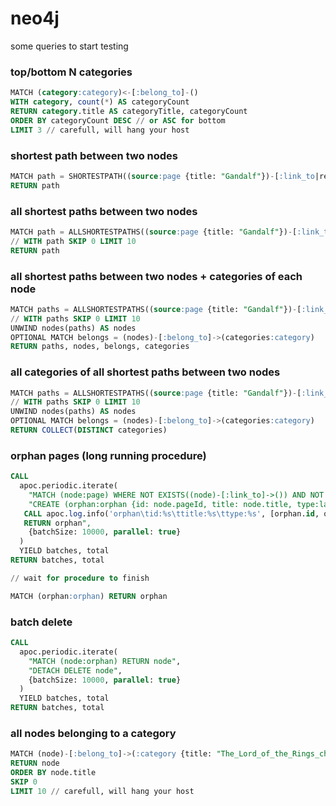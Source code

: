# neo4j

some queries to start testing

### top/bottom N categories

```sql
MATCH (category:category)<-[:belong_to]-()
WITH category, count(*) AS categoryCount
RETURN category.title AS categoryTitle, categoryCount
ORDER BY categoryCount DESC // or ASC for bottom
LIMIT 3 // carefull, will hang your host
```

### shortest path between two nodes

```sql
MATCH path = SHORTESTPATH((source:page {title: "Gandalf"})-[:link_to|redirect_to*1..100]->(target:page|redirect {title: "Ubuntu"}))
RETURN path
```

### all shortest paths between two nodes

```sql
MATCH path = ALLSHORTESTPATHS((source:page {title: "Gandalf"})-[:link_to|redirect_to*1..100]->(target:page|redirect {title: "Ubuntu"}))
// WITH path SKIP 0 LIMIT 10
RETURN path
```

### all shortest paths between two nodes + categories of each node

```sql
MATCH paths = ALLSHORTESTPATHS((source:page {title: "Gandalf"})-[:link_to|redirect_to*1..100]->(target:page|redirect {title: "Ubuntu"}))
// WITH paths SKIP 0 LIMIT 10
UNWIND nodes(paths) AS nodes
OPTIONAL MATCH belongs = (nodes)-[:belong_to]->(categories:category)
RETURN paths, nodes, belongs, categories
```

### all categories of all shortest paths between two nodes

```sql
MATCH paths = ALLSHORTESTPATHS((source:page {title: "Gandalf"})-[:link_to|redirect_to*1..100]->(target:page|redirect {title: "Ubuntu"}))
// WITH paths SKIP 0 LIMIT 10
UNWIND nodes(paths) AS nodes
OPTIONAL MATCH belongs = (nodes)-[:belong_to]->(categories:category)
RETURN COLLECT(DISTINCT categories)
```

### orphan pages (long running procedure)

```sql
CALL
  apoc.periodic.iterate(
    "MATCH (node:page) WHERE NOT EXISTS((node)-[:link_to]->()) AND NOT EXISTS((node)<-[:link_to|redirect_to]-()) RETURN node",
    "CREATE (orphan:orphan {id: node.pageId, title: node.title, type:labels(node)[0], createdAt: timestamp()}) WITH orphan, node
   CALL apoc.log.info('orphan\tid:%s\ttitle:%s\ttype:%s', [orphan.id, orphan.title, orphan.type])
   RETURN orphan",
    {batchSize: 10000, parallel: true}
  )
  YIELD batches, total
RETURN batches, total

// wait for procedure to finish
```

```sql
MATCH (orphan:orphan) RETURN orphan
```

### batch delete

```sql
CALL
  apoc.periodic.iterate(
    "MATCH (node:orphan) RETURN node",
    "DETACH DELETE node",
    {batchSize: 10000, parallel: true}
  )
  YIELD batches, total
RETURN batches, total
```

### all nodes belonging to a category

```sql
MATCH (node)-[:belong_to]->(:category {title: "The_Lord_of_the_Rings_characters"})
RETURN node
ORDER BY node.title
SKIP 0
LIMIT 10 // carefull, will hang your host
```
